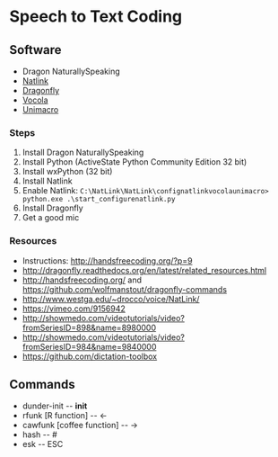 # Speech to Text Coding

## Software

* Dragon NaturallySpeaking
* [Natlink](http://sourceforge.net/projects/natlink/)
* [Dragonfly](https://github.com/t4ngo/dragonfly)
* [Vocola](http://vocola.net/)
* [Unimacro](http://qh.antenna.nl/unimacro/index.html)

### Steps

1. Install Dragon NaturallySpeaking
2. Install Python (ActiveState Python Community Edition 32 bit)
3. Install wxPython (32 bit)
4. Install Natlink
5. Enable Natlink: `C:\NatLink\NatLink\confignatlinkvocolaunimacro> python.exe .\start_configurenatlink.py`
6. Install Dragonfly
7. Get a good mic

### Resources

* Instructions: http://handsfreecoding.org/?p=9 
* http://dragonfly.readthedocs.org/en/latest/related_resources.html 
* http://handsfreecoding.org/ and https://github.com/wolfmanstout/dragonfly-commands 
* http://www.westga.edu/~drocco/voice/NatLink/ 
* https://vimeo.com/9156942
* http://showmedo.com/videotutorials/video?fromSeriesID=898&name=8980000
* http://showmedo.com/videotutorials/video?fromSeriesID=984&name=9840000
* https://github.com/dictation-toolbox

## Commands

* dunder-init -- __init__
* rfunk [R function] -- <-
* cawfunk [coffee function] -- ->
* hash -- #
* esk -- ESC